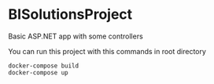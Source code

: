 # BISolutionsProject
Basic ASP.NET app with some controllers

You can run this project with this commands in root directory 
```
docker-compose build 
docker-compose up
```
